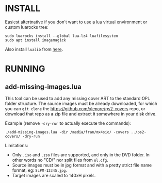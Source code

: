 # INSTALL

Easiest altertnative if you don't want to use a lua virtual environment or custom luarocks tree:
```
sudo luarocks install --global lua-lz4 luafilesystem
sudo apt install imagemagick
```

Also install `lualib` from [here](https://github.com/fcr--/lualib).

# RUNNING

## add-missing-images.lua
This tool can be used to add any missing cover ART to the standard OPL folder structure.
The source images must be already downloaded, for which you can `git clone` the https://github.com/xlenore/ps2-covers repo,
or download that repo as a zip file and extract it somewhere in your disk drive.

Example (remove `-dry-run` to actually execute the commands):
```
./add-missing-images.lua -dir /media/fran/mx4sio/ -covers ../ps2-covers/ -dry-run
```

Limitations:
* Only `.iso` and `.zso` files are supported, and only in the DVD folder.  In other words no "CD/" nor split files from `ul.cfg`.
* Source images must be in jpg format and with a pretty strict file name format, eg: `SLPM-12345.jpg`.
* Target images are scaled to 140xH pixels.
